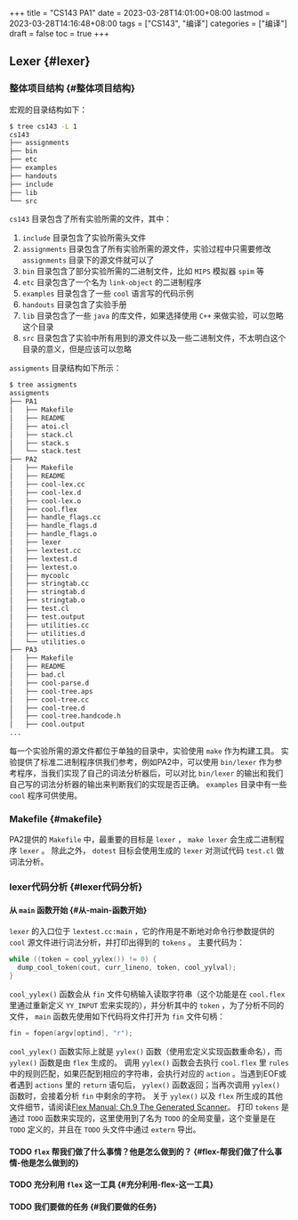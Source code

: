 +++
title = "CS143 PA1"
date = 2023-03-28T14:01:00+08:00
lastmod = 2023-03-28T14:16:48+08:00
tags = ["CS143", "编译"]
categories = ["编译"]
draft = false
toc = true
+++

## Lexer {#lexer}


### 整体项目结构 {#整体项目结构}

宏观的目录结构如下：

```sh
$ tree cs143 -L 1
cs143
├── assignments
├── bin
├── etc
├── examples
├── handouts
├── include
├── lib
└── src
```

`cs143` 目录包含了所有实验所需的文件，其中：

1.  `include` 目录包含了实验所需头文件
2.  `assignments` 目录包含了所有实验所需的源文件，实验过程中只需要修改 `assignments` 目录下的源文件就可以了
3.  `bin` 目录包含了部分实验所需的二进制文件，比如 `MIPS` 模拟器 `spim` 等
4.  `etc` 目录包含了一个名为 `link-object` 的二进制程序
5.  `examples` 目录包含了一些 `cool` 语言写的代码示例
6.  `handouts` 目录包含了实验手册
7.  `lib` 目录包含了一些 `java` 的库文件，如果选择使用 `C++` 来做实验，可以忽略这个目录
8.  `src` 目录包含了实验中所有用到的源文件以及一些二进制文件，不太明白这个目录的意义，但是应该可以忽略

`assigments` 目录结构如下所示：

```sh
$ tree assigments
assigments
├── PA1
│   ├── Makefile
│   ├── README
│   ├── atoi.cl
│   ├── stack.cl
│   ├── stack.s
│   └── stack.test
├── PA2
│   ├── Makefile
│   ├── README
│   ├── cool-lex.cc
│   ├── cool-lex.d
│   ├── cool-lex.o
│   ├── cool.flex
│   ├── handle_flags.cc
│   ├── handle_flags.d
│   ├── handle_flags.o
│   ├── lexer
│   ├── lextest.cc
│   ├── lextest.d
│   ├── lextest.o
│   ├── mycoolc
│   ├── stringtab.cc
│   ├── stringtab.d
│   ├── stringtab.o
│   ├── test.cl
│   ├── test.output
│   ├── utilities.cc
│   ├── utilities.d
│   └── utilities.o
├── PA3
│   ├── Makefile
│   ├── README
│   ├── bad.cl
│   ├── cool-parse.d
│   ├── cool-tree.aps
│   ├── cool-tree.cc
│   ├── cool-tree.d
│   ├── cool-tree.handcode.h
│   ├── cool.output
...
```

每一个实验所需的源文件都位于单独的目录中，实验使用 `make` 作为构建工具。
实验提供了标准二进制程序供我们参考，例如PA2中，可以使用 `bin/lexer` 作为参考程序，当我们实现了自己的词法分析器后，可以对比 `bin/lexer` 的输出和我们自己写的词法分析器的输出来判断我们的实现是否正确。 `examples` 目录中有一些 `cool` 程序可供使用。


### Makefile {#makefile}

PA2提供的 `Makefile` 中，最重要的目标是 `lexer` ， `make lexer` 会生成二进制程序 `lexer` 。
除此之外， `dotest` 目标会使用生成的 `lexer` 对测试代码 `test.cl` 做词法分析。


### lexer代码分析 {#lexer代码分析}


#### 从 `main` 函数开始 {#从-main-函数开始}

`lexer` 的入口位于 `lextest.cc:main` ，它的作用是不断地对命令行参数提供的 `cool` 源文件进行词法分析，并打印出得到的 `tokens` 。
主要代码为：

```cpp
while ((token = cool_yylex()) != 0) {
  dump_cool_token(cout, curr_lineno, token, cool_yylval);
}
```

`cool_yylex()` 函数会从 `fin` 文件句柄输入读取字符串（这个功能是在 `cool.flex` 里通过重新定义 `YY_INPUT` 宏来实现的），并分析其中的 `token` ，为了分析不同的文件， `main` 函数先使用如下代码将文件打开为 `fin` 文件句柄：

```cpp
fin = fopen(argv[optind], "r");
```

`cool_yylex()` 函数实际上就是 `yylex()` 函数（使用宏定义实现函数重命名），而 `yylex()` 函数是由 `flex` 生成的。
调用 `yylex()` 函数会去执行 `cool.flex` 里 `rules` 中的规则匹配，如果匹配到相应的字符串，会执行对应的 `action` 。当遇到EOF或者遇到 `actions` 里的 `return` 语句后， `yylex()` 函数返回；当再次调用 `yylex()` 函数时，会接着分析 `fin` 中剩余的字符。
关于 `yylex()` 以及 `flex` 所生成的其他文件细节，请阅读[Flex Manual: Ch.9 The Generated Scanner](https://westes.github.io/flex/manual/Generated-Scanner.html#Generated-Scanner)。
打印 `tokens` 是通过 `TODO` 函数来实现的，这里使用到了名为 `TODO` 的全局变量，这个变量是在 `TODO` 定义的，并且在 `TODO` 头文件中通过 `extern` 导出。


#### <span class="org-todo todo TODO">TODO</span> `flex` 帮我们做了什么事情？他是怎么做到的？ {#flex-帮我们做了什么事情-他是怎么做到的}


#### <span class="org-todo todo TODO">TODO</span> 充分利用 `flex` 这一工具 {#充分利用-flex-这一工具}


#### <span class="org-todo todo TODO">TODO</span> 我们要做的任务 {#我们要做的任务}
